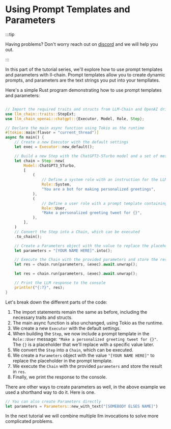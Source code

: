 # Using Prompt Templates and Parameters

:::tip

Having problems? Don't worry reach out on [discord](https://discord.gg/kewN9Gtjt2) and we will help you out.

:::

In this part of the tutorial series, we'll explore how to use prompt templates and parameters with ll-chain. Prompt templates allow you to create dynamic prompts, and parameters are the text strings you put into your templlates.

Here's a simple Rust program demonstrating how to use prompt templates and parameters:

```rust

// Import the required traits and structs from LLM-Chain and OpenAI driver
use llm_chain::traits::StepExt;
use llm_chain_openai::chatgpt::{Executor, Model, Role, Step};

// Declare the main async function using Tokio as the runtime
#[tokio::main(flavor = "current_thread")]
async fn main() {
    // Create a new Executor with the default settings
    let exec = Executor::new_default();

    // Build a new Step with the ChatGPT3-5Turbo model and a set of messages with roles
    let chain = Step::new(
        Model::ChatGPT3_5Turbo,
        [
            (
                // Define a system role with an instruction for the LLM
                Role::System,
                "You are a bot for making personalized greetings",
            ),
            (
                // Define a user role with a prompt template containing a placeholder
                Role::User,
                "Make a personalized greeting tweet for {}",
            ),
        ],
    )
    // Convert the Step into a Chain, which can be executed
    .to_chain();

    // Create a Parameters object with the value to replace the placeholder in the prompt template
    let parameters = "[YOUR NAME HERE]".into();

    // Execute the Chain with the provided parameters and store the result in `res`
    let res = chain.run(parameters, &exec).await.unwrap();

    let res = chain.run(parameters, &exec).await.unwrap();

    // Print the LLM response to the console
    println!("{:?}", res);
}
```

Let's break down the different parts of the code:

1. The import statements remain the same as before, including the necessary traits and structs.
2. The main async function is also unchanged, using Tokio as the runtime.
3. We create a new `Executor` with the default settings.
4. When building the `Step`, we now include a prompt template in the `Role::User` message: `"Make a personalized greeting tweet for {}"`. The `{}` is a placeholder that we'll replace with a specific value later.
5. We convert the `Step` into a `Chain`, which can be executed.
6. We create a `Parameters` object with the value `"[YOUR NAME HERE]"` to replace the placeholder in the prompt template.
7. We execute the `Chain` with the provided `parameters` and store the result in `res`.
8. Finally, we print the response to the console.

There are other ways to create parameters as well, in the above example we used a shorthand way to do it. Here is one.

```rust
// You can also create Parameters directly
let parameters = Parameters::new_with_text("[SOMEBODY ELSES NAME]")
```

In the next tutorial we will combine multiple llm invocations to solve more complicated problems.
